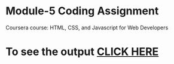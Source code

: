 
# Module-5 Coding Assignment

Coursera course: HTML, CSS, and Javascript for Web Developers

# To see the output [CLICK HERE](https://srg-1999.github.io/coursera-test1/site/module-5-soln/#)
